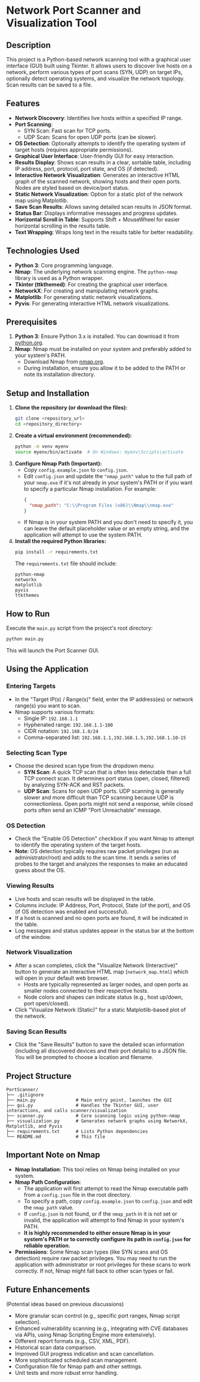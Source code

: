 # Network Port Scanner and Visualization Tool

## Description
This project is a Python-based network scanning tool with a graphical user interface (GUI) built using Tkinter. It allows users to discover live hosts on a network, perform various types of port scans (SYN, UDP) on target IPs, optionally detect operating systems, and visualize the network topology. Scan results can be saved to a file.

## Features
- **Network Discovery**: Identifies live hosts within a specified IP range.
- **Port Scanning**:
    - SYN Scan: Fast scan for TCP ports.
    - UDP Scan: Scans for open UDP ports (can be slower).
- **OS Detection**: Optionally attempts to identify the operating system of target hosts (requires appropriate permissions).
- **Graphical User Interface**: User-friendly GUI for easy interaction.
- **Results Display**: Shows scan results in a clear, sortable table, including IP address, port, protocol, port state, and OS (if detected).
- **Interactive Network Visualization**: Generates an interactive HTML graph of the scanned network, showing hosts and their open ports. Nodes are styled based on device/port status.
- **Static Network Visualization**: Option for a static plot of the network map using Matplotlib.
- **Save Scan Results**: Allows saving detailed scan results in JSON format.
- **Status Bar**: Displays informative messages and progress updates.
- **Horizontal Scroll in Table**: Supports Shift + MouseWheel for easier horizontal scrolling in the results table.
- **Text Wrapping**: Wraps long text in the results table for better readability.

## Technologies Used
- **Python 3**: Core programming language.
- **Nmap**: The underlying network scanning engine. The `python-nmap` library is used as a Python wrapper.
- **Tkinter (ttkthemed)**: For creating the graphical user interface.
- **NetworkX**: For creating and manipulating network graphs.
- **Matplotlib**: For generating static network visualizations.
- **Pyvis**: For generating interactive HTML network visualizations.

## Prerequisites
1.  **Python 3**: Ensure Python 3.x is installed. You can download it from [python.org](https://www.python.org/).
2.  **Nmap**: Nmap must be installed on your system and preferably added to your system's PATH.
    - Download Nmap from [nmap.org](https://nmap.org/download.html).
    - During installation, ensure you allow it to be added to the PATH or note its installation directory.

## Setup and Installation
1.  **Clone the repository (or download the files):**
    ```bash
    git clone <repository_url>
    cd <repository_directory>
    ```
2.  **Create a virtual environment (recommended):**
    ```bash
    python -m venv myenv
    source myenv/bin/activate  # On Windows: myenv\Scripts\activate
    ```
3.  **Configure Nmap Path (Important):**
    -   Copy `config.example.json` to `config.json`.
    -   Edit `config.json` and update the `"nmap_path"` value to the full path of your `nmap.exe` if it's not already in your system's PATH or if you want to specify a particular Nmap installation. For example:
        ```json
        {
          "nmap_path": "C:\\Program Files (x86)\\Nmap\\nmap.exe"
        }
        ```
    -   If Nmap is in your system PATH and you don't need to specify it, you can leave the default placeholder value or an empty string, and the application will attempt to use the system PATH.
4.  **Install the required Python libraries:**
    ```bash
    pip install -r requirements.txt
    ```
    The `requirements.txt` file should include:
    ```
    python-nmap
    networkx
    matplotlib
    pyvis
    ttkthemes
    ```

## How to Run
Execute the `main.py` script from the project's root directory:
```bash
python main.py
```
This will launch the Port Scanner GUI.

## Using the Application

### Entering Targets
-   In the "Target IP(s) / Range(s)" field, enter the IP address(es) or network range(s) you want to scan.
-   Nmap supports various formats:
    -   Single IP: `192.168.1.1`
    -   Hyphenated range: `192.168.1.1-100`
    -   CIDR notation: `192.168.1.0/24`
    -   Comma-separated list: `192.168.1.1,192.168.1.5,192.168.1.10-15`

### Selecting Scan Type
-   Choose the desired scan type from the dropdown menu:
    -   **SYN Scan**: A quick TCP scan that is often less detectable than a full TCP connect scan. It determines port status (open, closed, filtered) by analyzing SYN-ACK and RST packets.
    -   **UDP Scan**: Scans for open UDP ports. UDP scanning is generally slower and more difficult than TCP scanning because UDP is connectionless. Open ports might not send a response, while closed ports often send an ICMP "Port Unreachable" message.

### OS Detection
-   Check the "Enable OS Detection" checkbox if you want Nmap to attempt to identify the operating system of the target hosts.
-   **Note**: OS detection typically requires raw packet privileges (run as administrator/root) and adds to the scan time. It sends a series of probes to the target and analyzes the responses to make an educated guess about the OS.

### Viewing Results
-   Live hosts and scan results will be displayed in the table.
-   Columns include: IP Address, Port, Protocol, State (of the port), and OS (if OS detection was enabled and successful).
-   If a host is scanned and no open ports are found, it will be indicated in the table.
-   Log messages and status updates appear in the status bar at the bottom of the window.

### Network Visualization
-   After a scan completes, click the "Visualize Network (Interactive)" button to generate an interactive HTML map (`network_map.html`) which will open in your default web browser.
    -   Hosts are typically represented as larger nodes, and open ports as smaller nodes connected to their respective hosts.
    -   Node colors and shapes can indicate status (e.g., host up/down, port open/closed).
-   Click "Visualize Network (Static)" for a static Matplotlib-based plot of the network.

### Saving Scan Results
-   Click the "Save Results" button to save the detailed scan information (including all discovered devices and their port details) to a JSON file. You will be prompted to choose a location and filename.

## Project Structure
```
PortScanner/
├── .gitignore
├── main.py               # Main entry point, launches the GUI
├── gui.py                # Handles the Tkinter GUI, user interactions, and calls scanner/visualization
├── scanner.py            # Core scanning logic using python-nmap
├── visualization.py      # Generates network graphs using NetworkX, Matplotlib, and Pyvis
├── requirements.txt      # Lists Python dependencies
└── README.md             # This file
```

## Important Note on Nmap
-   **Nmap Installation**: This tool relies on Nmap being installed on your system.
-   **Nmap Path Configuration**:
    -   The application will first attempt to read the Nmap executable path from a `config.json` file in the root directory.
    -   To specify a path, copy `config.example.json` to `config.json` and edit the `nmap_path` value.
    -   If `config.json` is not found, or if the `nmap_path` in it is not set or invalid, the application will attempt to find Nmap in your system's PATH.
    -   **It is highly recommended to either ensure Nmap is in your system's PATH or to correctly configure its path in `config.json` for reliable operation.**
-   **Permissions**: Some Nmap scan types (like SYN scans and OS detection) require raw packet privileges. You may need to run the application with administrator or root privileges for these scans to work correctly. If not, Nmap might fall back to other scan types or fail.

## Future Enhancements
(Potential ideas based on previous discussions)
-   More granular scan control (e.g., specific port ranges, Nmap script selection).
-   Enhanced vulnerability scanning (e.g., integrating with CVE databases via APIs, using Nmap Scripting Engine more extensively).
-   Different report formats (e.g., CSV, XML, PDF).
-   Historical scan data comparison.
-   Improved GUI progress indication and scan cancellation.
-   More sophisticated scheduled scan management.
-   Configuration file for Nmap path and other settings.
-   Unit tests and more robust error handling. 